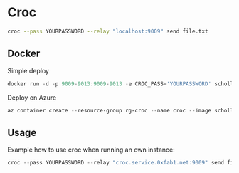 # Croc

``` sh
croc --pass YOURPASSWORD --relay "localhost:9009" send file.txt
```

## Docker

Simple deploy

``` ps1
docker run -d -p 9009-9013:9009-9013 -e CROC_PASS='YOURPASSWORD' schollz/croc
```

Deploy on Azure

``` ps1
az container create --resource-group rg-croc --name croc --image schollz/croc --restart-policy OnFailure --location westeurope --cpu 1 --memory 1 --ports 9009 9010 9011 9012 9013 --environment-variables CROC_PASS=YOURPASSWORD --ip-address Public --dns-name-label croc231231
```

## Usage

Example how to use croc when running an own instance:

``` ps1
croc --pass YOURPASSWORD --relay "croc.service.0xfab1.net:9009" send file-or-folder.name
```
